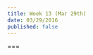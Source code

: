 ```yaml
---
title: Week 13 (Mar 29th)
date: 03/29/2016
published: false
---
```


<!--- Your weekly summary content goes here -->

===

<!--- Your weekly materials content goes here -->
